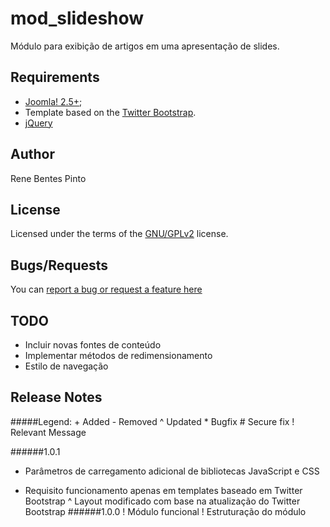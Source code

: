 mod_slideshow
=============

Módulo para exibição de artigos em uma apresentação de slides.

Requirements
------------

* [Joomla! 2.5+](http://www.joomla.org);
* Template based on the [Twitter Bootstrap](http://www.getbootstrap.com).
* [jQuery](www.jquery.com)

Author
------

Rene Bentes Pinto

License
--------

Licensed under the terms of the [GNU/GPLv2](http://www.gnu.org/licenses/gpl-2.0.html) license.

Bugs/Requests
-------------

You can [report a bug or request a feature here](http://github.com/renebentes/mod_slideshow/issues)

TODO
----
* Incluir novas fontes de conteúdo
* Implementar métodos de redimensionamento
* Estilo de navegação

Release Notes
-------------

#####Legend:
	+ Added
	- Removed
	^ Updated
	* Bugfix
	# Secure fix
	! Relevant Message

######1.0.1
  - Parâmetros de carregamento adicional de bibliotecas JavaScript e CSS
  + Requisito funcionamento apenas em templates baseado em Twitter Bootstrap
  ^ Layout modificado com base na atualização do Twitter Bootstrap
######1.0.0
	! Módulo funcional
	! Estruturação do módulo
